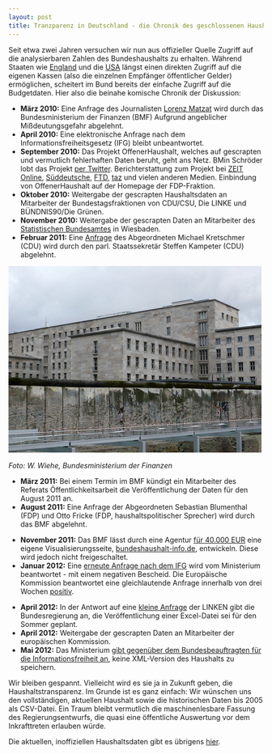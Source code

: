 ```yaml
---
layout: post
title: Tranzparenz in Deutschland - die Chronik des geschlossenen Haushalts
---
```


Seit etwa zwei Jahren versuchen wir nun aus offizieller Quelle Zugriff auf die 
analysierbaren Zahlen des Bundeshaushalts zu erhalten. Während Staaten wie 
[England](http://data.gov.uk) und die [USA](http://usaspending.gov) längst 
einen direkten Zugriff auf die eigenen Kassen (also die einzelnen Empfänger
öffentlicher Gelder) ermöglichen, scheitert im Bund bereits der einfache Zugriff
auf die Budgetdaten. Hier also die beinahe komische Chronik der Diskussion: 

* **März 2010:** Eine Anfrage des Journalisten [Lorenz Matzat](http://datenjournalist.de)
  wird durch das Bundesministerium der Finanzen (BMF) Aufgrund angeblicher
  Mißdeutungsgefahr abgelehnt. 
* **April 2010:** Eine elektronische Anfrage nach dem Informationsfreiheitsgesetz (IFG)
  bleibt unbeantwortet.
* **September 2010:** Das Projekt OffenerHaushalt, welches auf gescrapten und
  vermutlich fehlerhaften Daten beruht, geht ans Netz. BMin Schröder lobt das Projekt
  [per Twitter](https://twitter.com/schroeder_k/status/25033052154). Berichterstattung zum Projekt bei [ZEIT Online](http://www.zeit.de/digital/internet/2010-09/offene-daten-haushalt-dietrich), [Süddeutsche](http://www.sueddeutsche.de/digital/politische-transparenz-durch-das-internet-die-netzkaempfer-fuer-offenheit-1.1020020), [FTD](http://www.ftd.de/it-medien/medien-internet/:open-data-projekt-transparente-staatsausgaben-per-mausklick/50171113.html), [taz](http://www.taz.de/1/archiv/digitaz/artikel/?ressort=tz&dig=2010/09/16/a0161&cHash=bf89379e5e) und vielen anderen Medien. Einbindung von OffenerHaushalt auf der Homepage der FDP-Fraktion. 
* **Oktober 2010:** Weitergabe der gescrapten Haushaltsdaten an Mitarbeiter der 
  Bundestagsfraktionen von CDU/CSU, Die LINKE und BÜNDNIS90/Die Grünen. 
* **November 2010:** Weitergabe der gescrapten Daten an Mitarbeiter des [Statistischen 
  Bundesamtes](http://destatis.de) in Wiesbaden. 
* **Februar 2011:** Eine [Anfrage](http://netzpolitik.cdu.de/aktionen.html) des 
  Abgeordneten Michael Kretschmer (CDU) wird durch den parl. Staatssekretär 
  Steffen Kampeter (CDU) abgelehnt.

![Bundesministerium der Finanzen](/images/bmf.jpg)

*Foto: W. Wiehe, Bundesministerium der Finanzen*

<!--
* **Mai 2011:** Das Land Berlin [stellt seine Haushaltdaten](http://daten.berlin.de/kategorie/%C3%B6ffentliche-verwaltung-haushalt-und-steuern) in einem maschinenlesbaren Format bereit. 
-->
* **März 2011:** Bei einem Termin im BMF kündigt ein Mitarbeiter des Referats 
  Öffentlichkeitsarbeit die Veröffentlichung der Daten für den August 2011 an.
* **August 2011:** Eine Anfrage der Abgeordneten Sebastian Blumenthal (FDP) und Otto Fricke 
  (FDP, haushaltspolitischer Sprecher) wird durch das BMF abgelehnt.
<!--
* **September 2011:** Das Land Bremen [stellt seine Haushaltsdaten bereit](http://www.daten.bremen.de/sixcms/detail.php?gsid=bremen236.c.3624.de&asl=bremen02.c.736.de).
-->
* **November 2011:** Das BMF lässt durch eine Agentur 
  [für 40.000 EUR](https://fragdenstaat.de/anfrage/kosten-bundeshaushalt-infode/) eine eigene 
  Visualisierungsseite, [bundeshaushalt-info.de](http://bundeshaushalt-info.de/), 
  entwickeln. Diese wird jedoch nicht freigeschaltet. 
* **Januar 2012:** Eine [erneute Anfrage nach dem IFG](https://fragdenstaat.de/anfrage/bundeshaushalt-im-xml-format/) wird vom Ministerium beantwortet - mit einem negativen Bescheid. Die Europäische Kommission beantwortet eine gleichlautende Anfrage innerhalb von drei Wochen [positiv](http://www.asktheeu.org/en/request/machine_readable_version_of_the).
<!--
* **September 2011:** Das Land Baden-Württemberg [stellt seine Haushaltsdaten bereit](http://opendata.service-bw.de/Seiten/politikverwaltung.aspx).
-->
* **April 2012:** In der Antwort auf eine [kleine Anfrage](http://offenesparlament.de/ablauf/17/43868) 
  der LINKEN gibt die Bundesregierung an, die Veröffentlichung einer Excel-Datei sei
  für den Sommer geplant.
* **April 2012:** Weitergabe der gescrapten Daten an Mitarbeiter der europäischen 
  Kommission.
* **Mai 2012:** Das Ministerium [gibt gegenüber dem Bundesbeauftragten für die Informationsfreiheit
  an](https://fragdenstaat.de/anfrage/stellungnahme-des-bmf-zur-anfrage-bundeshaushalt-im-xml-format/), keine XML-Version des Haushalts zu speichern. 

Wir bleiben gespannt. Vielleicht wird es sie ja in Zukunft geben, die 
Haushaltstransparenz. Im Grunde ist es ganz einfach: Wir wünschen uns den 
vollständigen, aktuellen Haushalt sowie die historischen Daten bis 2005 als
CSV-Datei. Ein Traum bleibt vermutlich die maschinenlesbare Fassung des
Regierungsentwurfs, die quasi eine öffentliche Auswertung vor dem
Inkrafttreten erlauben würde.

Die aktuellen, inoffiziellen Haushaltsdaten gibt es übrigens [hier](http://openspending.org/de-bund).



